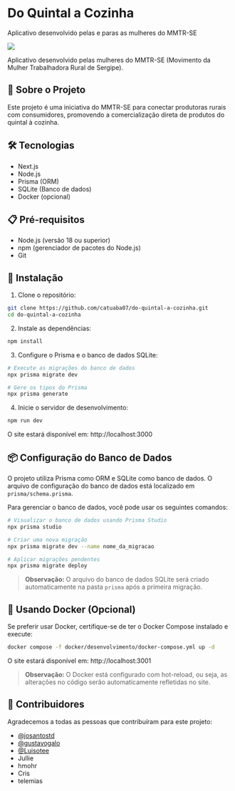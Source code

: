 # Do Quintal a Cozinha

  Aplicativo desenvolvido pelas e paras as mulheres do MMTR-SE

![](https://md.coolab.org/uploads/upload_122e84e11ea4901d32b1e0307c692e01.png)


Aplicativo desenvolvido pelas mulheres do MMTR-SE (Movimento da Mulher Trabalhadora Rural de Sergipe).

## 🚀 Sobre o Projeto

Este projeto é uma iniciativa do MMTR-SE para conectar produtoras rurais com consumidores, promovendo a comercialização direta de produtos do quintal à cozinha.

## 🛠️ Tecnologias

- Next.js
- Node.js
- Prisma (ORM)
- SQLite (Banco de dados)
- Docker (opcional)

## 📋 Pré-requisitos

- Node.js (versão 18 ou superior)
- npm (gerenciador de pacotes do Node.js)
- Git

## 🔧 Instalação

1. Clone o repositório:

```bash
git clone https://github.com/catuaba07/do-quintal-a-cozinha.git
cd do-quintal-a-cozinha
```

2. Instale as dependências:

```bash
npm install
```

3. Configure o Prisma e o banco de dados SQLite:

```bash
# Execute as migrações do banco de dados
npx prisma migrate dev

# Gere os tipos do Prisma
npx prisma generate
```

4. Inicie o servidor de desenvolvimento:

```bash
npm run dev
```

O site estará disponível em: http://localhost:3000

## 📦 Configuração do Banco de Dados

O projeto utiliza Prisma como ORM e SQLite como banco de dados. O arquivo de configuração do banco de dados está localizado em `prisma/schema.prisma`.

Para gerenciar o banco de dados, você pode usar os seguintes comandos:

```bash
# Visualizar o banco de dados usando Prisma Studio
npx prisma studio

# Criar uma nova migração
npx prisma migrate dev --name nome_da_migracao

# Aplicar migrações pendentes
npx prisma migrate deploy
```

> **Observação:** O arquivo do banco de dados SQLite será criado automaticamente na pasta `prisma` após a primeira migração.

## 🐳 Usando Docker (Opcional)

Se preferir usar Docker, certifique-se de ter o Docker Compose instalado e execute:

```bash
docker compose -f docker/desenvolvimento/docker-compose.yml up -d
```

O site estará disponível em: http://localhost:3001

> **Observação:** O Docker está configurado com hot-reload, ou seja, as alterações no código serão automaticamente refletidas no site.

## 🤝 Contribuidores

Agradecemos a todas as pessoas que contribuíram para este projeto:

- [@josantostd](https://github.com/josantostd)
- [@gustavogalo](https://github.com/gustavogalo)
- [@Luisotee](https://github.com/Luisotee)
- Jullie
- hmohr
- Cris
- telemias
